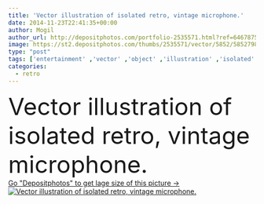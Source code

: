 ```yaml
---
title: 'Vector illustration of isolated retro, vintage microphone.'
date: 2014-11-23T22:41:35+00:00
author: Mogil
author_url: http://depositphotos.com/portfolio-2535571.html?ref=64678756
image: https://st2.depositphotos.com/thumbs/2535571/vector/5852/58527983/api_thumb_450.jpg?forcejpeg=true
type: "post"
tags: ['entertainment' ,'vector' ,'object' ,'illustration' ,'isolated' ,'single' ,'equipment' ,'studio' ,'air' ,'old' ,'retro' ,'vintage' ,'classic' ,'pop' ,'symbol' ,'icon' ,'band' ,'communication' ,'sound' ,'talking' ,'monochrome' ,'audio' ,'broadcast' ,'conference' ,'karaoke' ,'mic' ,'microphone' ,'music' ,'musical' ,'performance' ,'record' ,'speech' ,'stage' ,'stand' ,'voice' ,'advertisement' ,'rock' ,'concert' ,'speaker' ,'recording' ,'singing' ,'volume' ,'vectors' ,'media' ,'old fashioned' ,'audience' ,'broadcasting' ,'performing' ,'interview' ,'reporter' ]
categories: 
  - retro
---
```

<div aling="center">
            <font size="60"> Vector illustration of isolated retro, vintage microphone.</font>   
</div>
<div>
    <a href='https://depositphotos.com/58527983/stock-illustration-vector-illustration-of-isolated-retro.html?ref=64678756' target=_blank > Go "Depositphotos" to get lage size of this picture ->
        <img href='https://depositphotos.com/58527983/stock-illustration-vector-illustration-of-isolated-retro.html?ref=64678756' src='https://st2.depositphotos.com/2535571/5852/v/950/depositphotos_58527983-stock-illustration-vector-illustration-of-isolated-retro.jpg?forcejpeg=true' alt='Vector illustration of isolated retro, vintage microphone.' >
    </a>
</div>
